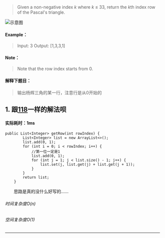 > Given a non-negative index *k* where *k* ≤ 33, return the *k*th index row of the Pascal's triangle.

![示意图](http://upload-images.jianshu.io/upload_images/13050335-0778431f61d5ce7d.gif?imageMogr2/auto-orient/strip)
#### Example：
> Input: 3
Output: [1,3,3,1]
#### Note：
> Note that the row index starts from 0.

#### 解释下题目：
> 输出杨辉三角的某一行，注意行是从0开始的


## 1. 跟[118](https://www.jianshu.com/p/82e0ec225642)一样的解法呗
#### 实际耗时：1ms
```
public List<Integer> getRow(int rowIndex) {
        List<Integer> list = new ArrayList<>();
        list.add(0, 1);
        for (int i = 0; i < rowIndex; i++) {
            //第一位一定是1
            list.add(0, 1);
            for (int j = 1; j < list.size() - 1; j++) {
                list.set(j, list.get(j) + list.get(j + 1));
            }
        }
        return list;
    }
```
&emsp;&emsp;思路是真的没什么好写的......
###### 时间复杂度O(n)
###### 空间复杂度O(1)
---------
